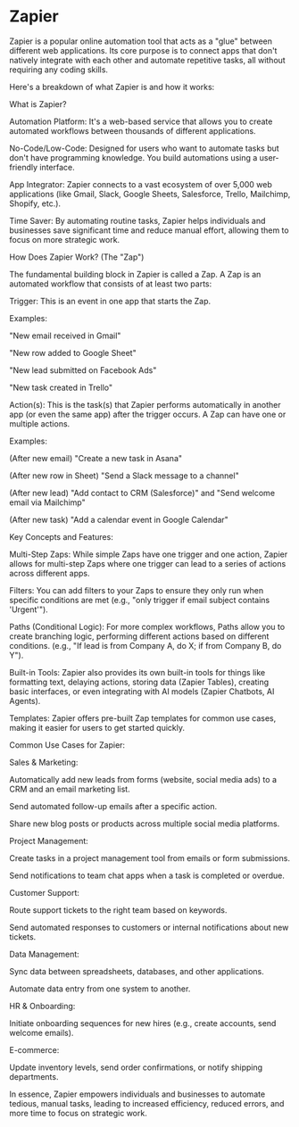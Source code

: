 # Zapier

Zapier is a popular online automation tool that acts as a "glue" between different web applications. Its core purpose is to connect apps that don't natively integrate with each other and automate repetitive tasks, all without requiring any coding skills.


Here's a breakdown of what Zapier is and how it works:

What is Zapier?

Automation Platform: It's a web-based service that allows you to create automated workflows between thousands of different applications.

No-Code/Low-Code: Designed for users who want to automate tasks but don't have programming knowledge. You build automations using a user-friendly interface.


App Integrator: Zapier connects to a vast ecosystem of over 5,000 web applications (like Gmail, Slack, Google Sheets, Salesforce, Trello, Mailchimp, Shopify, etc.).

Time Saver: By automating routine tasks, Zapier helps individuals and businesses save significant time and reduce manual effort, allowing them to focus on more strategic work.

How Does Zapier Work? (The "Zap")

The fundamental building block in Zapier is called a Zap. A Zap is an automated workflow that consists of at least two parts:


Trigger: This is an event in one app that starts the Zap.

Examples:

"New email received in Gmail"

"New row added to Google Sheet"

"New lead submitted on Facebook Ads"

"New task created in Trello"

Action(s): This is the task(s) that Zapier performs automatically in another app (or even the same app) after the trigger occurs. A Zap can have one or multiple actions.


Examples:

(After new email) "Create a new task in Asana"

(After new row in Sheet) "Send a Slack message to a channel"

(After new lead) "Add contact to CRM (Salesforce)" and "Send welcome email via Mailchimp"

(After new task) "Add a calendar event in Google Calendar"

Key Concepts and Features:

Multi-Step Zaps: While simple Zaps have one trigger and one action, Zapier allows for multi-step Zaps where one trigger can lead to a series of actions across different apps.

Filters: You can add filters to your Zaps to ensure they only run when specific conditions are met (e.g., "only trigger if email subject contains 'Urgent'").

Paths (Conditional Logic): For more complex workflows, Paths allow you to create branching logic, performing different actions based on different conditions. (e.g., "If lead is from Company A, do X; if from Company B, do Y").

Built-in Tools: Zapier also provides its own built-in tools for things like formatting text, delaying actions, storing data (Zapier Tables), creating basic interfaces, or even integrating with AI models (Zapier Chatbots, AI Agents).

Templates: Zapier offers pre-built Zap templates for common use cases, making it easier for users to get started quickly.

Common Use Cases for Zapier:

Sales & Marketing:

Automatically add new leads from forms (website, social media ads) to a CRM and an email marketing list.

Send automated follow-up emails after a specific action.

Share new blog posts or products across multiple social media platforms.

Project Management:

Create tasks in a project management tool from emails or form submissions.

Send notifications to team chat apps when a task is completed or overdue.

Customer Support:

Route support tickets to the right team based on keywords.

Send automated responses to customers or internal notifications about new tickets.

Data Management:

Sync data between spreadsheets, databases, and other applications.

Automate data entry from one system to another.

HR & Onboarding:

Initiate onboarding sequences for new hires (e.g., create accounts, send welcome emails).

E-commerce:

Update inventory levels, send order confirmations, or notify shipping departments.

In essence, Zapier empowers individuals and businesses to automate tedious, manual tasks, leading to increased efficiency, reduced errors, and more time to focus on strategic work.